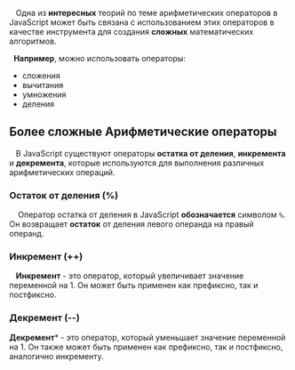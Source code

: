    Одна из **интересных** теорий по теме арифметических операторов в JavaScript может быть связана с использованием этих операторов в качестве инструмента для создания **сложных** математических алгоритмов.

  **Например**, можно использовать операторы:
* сложения
* вычитания
* умножения
* деления
## Более сложные **Арифметические операторы**

   В JavaScript существуют операторы **остатка от деления**, **инкремента** и **декремента**, которые используются для выполнения различных арифметических операций.
### **Остаток от деления (%)**

    Оператор остатка от деления в JavaScript **обозначается** символом `%`. Он возвращает **остаток** от деления левого операнда на правый операнд.
### **Инкремент (++)**

   **Инкремент** - это оператор, который увеличивает значение переменной на 1. Он может быть применен как префиксно, так и постфиксно.
    
### Декремент (--)

**Декремент*** - это оператор, который уменьшает значение переменной на 1. Он также может быть применен как префиксно, так и постфиксно, аналогично инкременту.